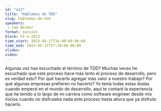 ```yaml
---
id: "a12"
title: "Hablemos de TDD"
slug: hablemos-de-tdd
speakers:
 - Sam Belmor
format: session
block: h1-a-2023
time_start: 2023-05-17T16:40:00-06:00
time_end: 2023-05-17T17:20:00-06:00
slides: 
video: 
---
```


Algunas vez has escuchado el término de TDD? Muchas veces he escuchado que este proceso hace más lento el proceso de desarrollo, pero es verdad esto? Por qué hacerlo agregar más valor a nuestro trabajo?  Por qué algunas empresas prefieren no hacerlo? 
Yo tenía todas estas dudas cuando empecé en el mundo de desarrollo, aquí te contaré la experiencia que he tenido a lo largo de mi carrera como software engineer desde mis inicios cuando no disfrutaba nada este proceso hasta ahora que ya disfruto hacerlo.
